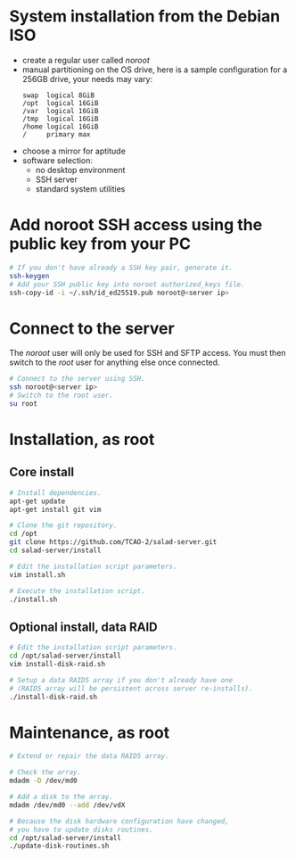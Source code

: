 # System installation from the Debian ISO

- create a regular user called _noroot_
- manual partitioning on the OS drive,
here is a sample configuration for a 256GB drive, your needs may vary:
  ```
  swap  logical 8GiB
  /opt  logical 16GiB
  /var  logical 16GiB
  /tmp  logical 16GiB
  /home logical 16GiB
  /     primary max
  ```
- choose a mirror for aptitude
- software selection:
  - no desktop environment
  - SSH server
  - standard system utilities

# Add noroot SSH access using the public key from your PC

```bash
# If you don't have already a SSH key pair, generate it.
ssh-keygen
# Add your SSH public key into noroot authorized_keys file.
ssh-copy-id -i ~/.ssh/id_ed25519.pub noroot@<server ip>
```

# Connect to the server

The _noroot_ user will only be used for SSH and SFTP access.
You must then switch to the _root_ user for anything else once connected.

```bash
# Connect to the server using SSH.
ssh noroot@<server ip>
# Switch to the root user.
su root
```

# Installation, as root

## Core install

```bash
# Install dependencies.
apt-get update
apt-get install git vim

# Clone the git repository.
cd /opt
git clone https://github.com/TCAO-2/salad-server.git
cd salad-server/install

# Edit the installation script parameters.
vim install.sh

# Execute the installation script.
./install.sh
```

## Optional install, data RAID

```bash
# Edit the installation script parameters.
cd /opt/salad-server/install
vim install-disk-raid.sh

# Setup a data RAID5 array if you don't already have one
# (RAID5 array will be persistent across server re-installs).
./install-disk-raid.sh
```

# Maintenance, as root

```bash
# Extend or repair the data RAID5 array.

# Check the array.
mdadm -D /dev/md0

# Add a disk to the array.
mdadm /dev/md0 --add /dev/vdX

# Because the disk hardware configuration have changed,
# you have to update disks routines.
cd /opt/salad-server/install
./update-disk-routines.sh
```

